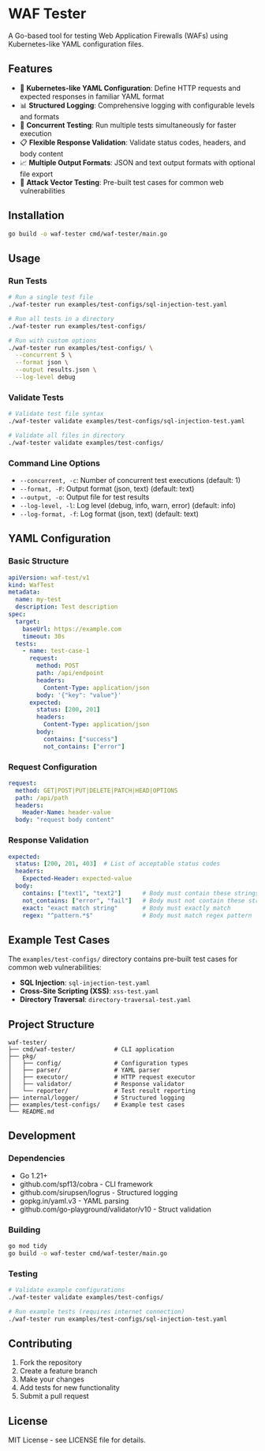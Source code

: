 # WAF Tester

A Go-based tool for testing Web Application Firewalls (WAFs) using Kubernetes-like YAML configuration files.

## Features

- 🚀 **Kubernetes-like YAML Configuration**: Define HTTP requests and expected responses in familiar YAML format
- 📊 **Structured Logging**: Comprehensive logging with configurable levels and formats
- 🔄 **Concurrent Testing**: Run multiple tests simultaneously for faster execution
- 📋 **Flexible Response Validation**: Validate status codes, headers, and body content
- 📈 **Multiple Output Formats**: JSON and text output formats with optional file export
- 🎯 **Attack Vector Testing**: Pre-built test cases for common web vulnerabilities

## Installation

```bash
go build -o waf-tester cmd/waf-tester/main.go
```

## Usage

### Run Tests

```bash
# Run a single test file
./waf-tester run examples/test-configs/sql-injection-test.yaml

# Run all tests in a directory
./waf-tester run examples/test-configs/

# Run with custom options
./waf-tester run examples/test-configs/ \
  --concurrent 5 \
  --format json \
  --output results.json \
  --log-level debug
```

### Validate Tests

```bash
# Validate test file syntax
./waf-tester validate examples/test-configs/sql-injection-test.yaml

# Validate all files in directory
./waf-tester validate examples/test-configs/
```

### Command Line Options

- `--concurrent, -c`: Number of concurrent test executions (default: 1)
- `--format, -F`: Output format (json, text) (default: text)
- `--output, -o`: Output file for test results
- `--log-level, -l`: Log level (debug, info, warn, error) (default: info)
- `--log-format, -f`: Log format (json, text) (default: text)

## YAML Configuration

### Basic Structure

```yaml
apiVersion: waf-test/v1
kind: WafTest
metadata:
  name: my-test
  description: Test description
spec:
  target:
    baseUrl: https://example.com
    timeout: 30s
  tests:
    - name: test-case-1
      request:
        method: POST
        path: /api/endpoint
        headers:
          Content-Type: application/json
        body: '{"key": "value"}'
      expected:
        status: [200, 201]
        headers:
          Content-Type: application/json
        body:
          contains: ["success"]
          not_contains: ["error"]
```

### Request Configuration

```yaml
request:
  method: GET|POST|PUT|DELETE|PATCH|HEAD|OPTIONS
  path: /api/path
  headers:
    Header-Name: header-value
  body: "request body content"
```

### Response Validation

```yaml
expected:
  status: [200, 201, 403]  # List of acceptable status codes
  headers:
    Expected-Header: expected-value
  body:
    contains: ["text1", "text2"]      # Body must contain these strings
    not_contains: ["error", "fail"]   # Body must not contain these strings
    exact: "exact match string"       # Body must exactly match
    regex: "^pattern.*$"              # Body must match regex pattern
```

## Example Test Cases

The `examples/test-configs/` directory contains pre-built test cases for common web vulnerabilities:

- **SQL Injection**: `sql-injection-test.yaml`
- **Cross-Site Scripting (XSS)**: `xss-test.yaml`
- **Directory Traversal**: `directory-traversal-test.yaml`

## Project Structure

```
waf-tester/
├── cmd/waf-tester/           # CLI application
├── pkg/
│   ├── config/               # Configuration types
│   ├── parser/               # YAML parser
│   ├── executor/             # HTTP request executor
│   ├── validator/            # Response validator
│   └── reporter/             # Test result reporting
├── internal/logger/          # Structured logging
├── examples/test-configs/    # Example test cases
└── README.md
```

## Development

### Dependencies

- Go 1.21+
- github.com/spf13/cobra - CLI framework
- github.com/sirupsen/logrus - Structured logging
- gopkg.in/yaml.v3 - YAML parsing
- github.com/go-playground/validator/v10 - Struct validation

### Building

```bash
go mod tidy
go build -o waf-tester cmd/waf-tester/main.go
```

### Testing

```bash
# Validate example configurations
./waf-tester validate examples/test-configs/

# Run example tests (requires internet connection)
./waf-tester run examples/test-configs/sql-injection-test.yaml
```

## Contributing

1. Fork the repository
2. Create a feature branch
3. Make your changes
4. Add tests for new functionality
5. Submit a pull request

## License

MIT License - see LICENSE file for details.